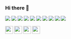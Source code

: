 ### Hi there 👋

<img src="https://img.shields.io/badge/React-000000?style=flat-square&logo=React&logoColor=3DB7CC"/></a>
<img src="https://img.shields.io/badge/Redux-000000?style=flat-square&logo=Redux&logoColor=A566FF"/></a>
<img src="https://img.shields.io/badge/Javascript-000000?style=flat-square&logo=Javascript&logoColor=yellow"/></a>
<img src="https://img.shields.io/badge/Koa-black?style=flat-square&logo=Koa&logoColor=white"/></a>
<img src="https://img.shields.io/badge/Nodejs-black?style=flat-square&logo=Node.js&logoColor=2F9D27"/></a>
<img src="https://img.shields.io/badge/MongoDB-black?style=flat-square&logo=Mongodb&logoColor=2F9D27"/></a>
<img src="https://img.shields.io/badge/CSS3-black?style=flat-square&logo=Css3&logoColor=yellow"/></a>
<img src="https://img.shields.io/badge/Typescript-black?style=flat-square&logo=Typescript&logoColor=blue"/></a>
<img src="https://img.shields.io/badge/Styledcomponents-black?style=flat-square&logo=Styledcomponents&logoColor=FFE08C"/></a>
<img src="https://img.shields.io/badge/AWS-black?style=flat-square&logo=amazon-aws&logoColor=white"/></a><br/>

<img src="https://emojipedia-us.s3.dualstack.us-west-1.amazonaws.com/thumbs/120/google/313/flag-united-states_1f1fa-1f1f8.png" width='25'></a>
<img src="https://emojipedia-us.s3.dualstack.us-west-1.amazonaws.com/thumbs/120/apple/285/flag-japan_1f1ef-1f1f5.png" width='25'></a>
<img src="https://flagicons.lipis.dev/flags/4x3/cn.svg" width='25'>
<img src="https://flagicons.lipis.dev/flags/4x3/es.svg" width='25'>
